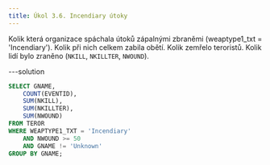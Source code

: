 ```yaml
---
title: Úkol 3.6. Incendiary útoky
---
```


Kolik která organizace spáchala útoků zápalnými zbraněmi (weaptype1_txt = 'Incendiary'). Kolik při nich celkem zabila obětí. Kolik zemřelo teroristů. Kolik lidí bylo zraněno (`NKILL`, `NKILLTER`, `NWOUND`).

---solution

```sql
SELECT GNAME,
    COUNT(EVENTID),
    SUM(NKILL),
    SUM(NKILLTER),
    SUM(NWOUND)
FROM TEROR
WHERE WEAPTYPE1_TXT = 'Incendiary'
    AND NWOUND >= 50
    AND GNAME != 'Unknown'
GROUP BY GNAME;
```
